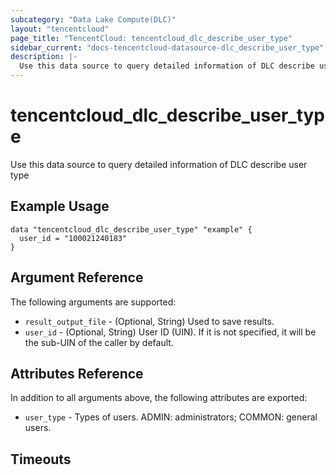 ```yaml
---
subcategory: "Data Lake Compute(DLC)"
layout: "tencentcloud"
page_title: "TencentCloud: tencentcloud_dlc_describe_user_type"
sidebar_current: "docs-tencentcloud-datasource-dlc_describe_user_type"
description: |-
  Use this data source to query detailed information of DLC describe user type
---
```


# tencentcloud_dlc_describe_user_type

Use this data source to query detailed information of DLC describe user type

## Example Usage

```hcl
data "tencentcloud_dlc_describe_user_type" "example" {
  user_id = "100021240183"
}
```

## Argument Reference

The following arguments are supported:

* `result_output_file` - (Optional, String) Used to save results.
* `user_id` - (Optional, String) User ID (UIN). If it is not specified, it will be the sub-UIN of the caller by default.

## Attributes Reference

In addition to all arguments above, the following attributes are exported:

* `user_type` - Types of users. ADMIN: administrators; COMMON: general users.


## Timeouts

<no value>


